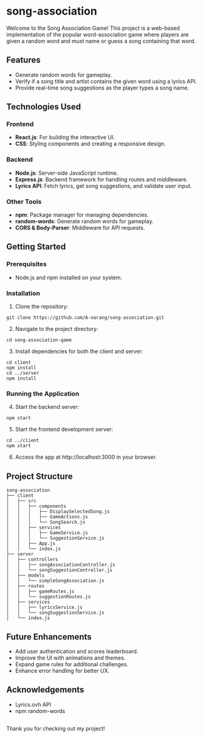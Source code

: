 # song-association
 
Welcome to the Song Association Game! This project is a web-based implementation of the popular word-association game where players are given a random word and must name or guess a song containing that word.

## Features

- Generate random words for gameplay.
- Verify if a song title and artist contains the given word using a lyrics API.
- Provide real-time song suggestions as the player types a song name.

## Technologies Used

### Frontend

- **React.js**: For building the interactive UI.
- **CSS**: Styling components and creating a responsive design.

### Backend

- **Node.js**: Server-side JavaScript runtime.
- **Express.js**: Backend framework for handling routes and middleware.
- **Lyrics API**: Fetch lyrics, get song suggestions, and validate user input.

### Other Tools

- **npm**: Package manager for managing dependencies.
- **random-words**: Generate random words for gameplay.
- **CORS & Body-Parser**: Middleware for API requests.

## Getting Started

### Prerequisites

- Node.js and npm installed on your system.

### Installation

1. Clone the repository:

```
git clone https://github.com/A-narang/song-association.git
```

2. Navigate to the project directory:

```
cd song-association-game
```

3. Install dependencies for both the client and server:

```
cd client
npm install
cd ../server
npm install
```

### Running the Application

4. Start the backend server:

```
npm start
```

5. Start the frontend development server:

```
cd ../client
npm start
```

6. Access the app at http://localhost:3000 in your browser.

## Project Structure 
```
song-association
├── client
│   ├── src
│   │   ├── components
│   │   │   ├── DisplaySelectedSong.js
│   │   │   ├── GameActions.js
│   │   │   └── SongSearch.js
│   │   ├── services
│   │   │   ├── GameService.js
│   │   │   └── SuggestionService.js
│   │   ├── App.js
│   │   └── index.js
├── server
│   ├── controllers
│   │   ├── songAssociationController.js
│   │   └── songSuggestionController.js
│   ├── models
│   │   └── simpleSongAssociation.js
│   ├── routes
│   │   ├── gameRoutes.js
│   │   └── suggestionRoutes.js
│   ├── services
│   │   ├── lyricsService.js
│   │   └── songSuggestionService.js
│   └── index.js
```
## Future Enhancements

- Add user authentication and scores leaderboard.
- Improve the UI with animations and themes.
- Expand game rules for additional challenges.
- Enhance error handling for better UX.
  
## Acknowledgements

- Lyrics.ovh API
- npm random-words

##

Thank you for checking out my project! 
